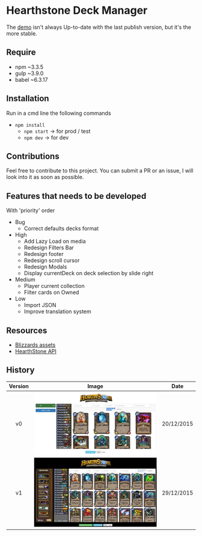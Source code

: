 Hearthstone Deck Manager
========================

The [demo](http://hearthstone.qsomazzi.fr) isn't always Up-to-date with the last publish version, but it's the more stable. 

Require
-------
- npm ~3.3.5
- gulp ~3.9.0
- babel ~6.3.17

Installation
------------

Run in a cmd line the following commands
- `npm install`
    - `npm start` -> for prod / test
    - `npm dev`   -> for dev

Contributions
-------------

Feel free to contribute to this project. You can submit a PR or an issue, I will look into it as soon as possible.

Features that needs to be developed
-----------------------------------

With 'priority' order

* Bug
    * Correct defaults decks format
* High
    * Add Lazy Load on media
    * Redesign Filters Bar
    * Redesign footer
    * Redesign scroll cursor
    * Redesign Modals
    * Display currentDeck on deck selection by slide right
* Medium
    * Player current collection
    * Filter cards on Owned
* Low
    * Import JSON 
    * Improve translation system

Resources
---------

- [Blizzards assets](http://blizzard.gamespress.com)
- [HearthStone API](https://market.mashape.com/omgvamp/hearthstone)


History
-------

| Version |   Image   |    Date    |
|:-------:|:---------:|:----------:|
|    v0   | ![v0][v0] | 20/12/2015 |
|    v1   | ![v1][v1] | 29/12/2015 |


[v0]: resources/docs/v0.png
[v1]: resources/docs/v1.png
